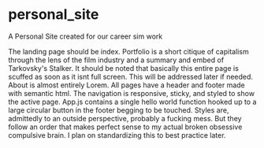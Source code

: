 # personal_site

A Personal Site created for our career sim work

The landing page should be index. Portfolio is a short citique of capitalism through the lens of the film industry and a summary and embed of Tarkovsky's Stalker. It should be noted that basically this entire page is scuffed as soon as it isnt full screen. This will be addressed later if needed. About is almost entirely Lorem. All pages have a header and footer made with semantic html. The navigation is responsive, sticky, and styled to show the active page. App.js contains a single hello world function hooked up to a large circular button in the footer begging to be touched. Styles are, admittedly to an outside perspective, probably a fucking mess. But they follow an order that makes perfect sense to my actual broken obsessive compulsive brain. I plan on standardizing this to best practice later.
